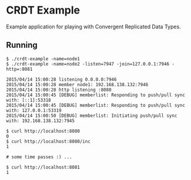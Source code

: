 # CRDT Example

Example application for playing with Convergent Replicated Data Types.

## Running

    $ ./crdt-example -name=node1
    $ ./crdt-example -name=node2 -listen=7947 -join=127.0.0.1:7946 -http=:8081
    
    2015/04/14 15:00:28 listening 0.0.0.0:7946
    2015/04/14 15:00:28 member node1: 192.168.138.132:7946
    2015/04/14 15:00:28 http listening :8080
    2015/04/14 15:00:45 [DEBUG] memberlist: Responding to push/pull sync with: [::1]:53318
    2015/04/14 15:00:45 [DEBUG] memberlist: Responding to push/pull sync with: 127.0.0.1:53319
    2015/04/14 15:00:50 [DEBUG] memberlist: Initiating push/pull sync with: 192.168.138.132:7945
    
    $ curl http://localhost:8080
    0
    $ curl http://localhost:8080/inc
    1

    # some time passes :) ...

    $ curl http://localhost:8081
    1